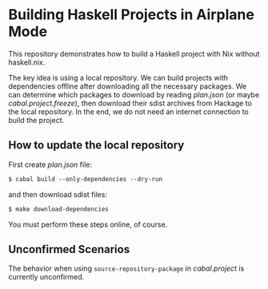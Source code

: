 # Building Haskell Projects in Airplane Mode

This repository demonstrates how to build a Haskell project with Nix without haskell.nix.

The key idea is using a local repository. We can build projects with dependencies offline after downloading all the necessary packages. We can determine which packages to download by reading _plan.json_ (or maybe _cabal.project.freeze_), then download their sdist archives from Hackage to the local repository. In the end, we do not need an internet connection to build the project.

## How to update the local repository

First create _plan.json_ file:

```txt
$ cabal build --only-dependencies --dry-run
```

and then download sdist files:

```txt
$ make download-dependencies
```

You must perform these steps online, of course.

## Unconfirmed Scenarios

The behavior when using `source-repository-package` in _cabal.project_ is currently unconfirmed.
